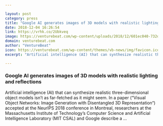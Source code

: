 ```yaml
---

layout: post
category: press
title: "Google AI generates images of 3D models with realistic lighting and reflections"
date: 2018-12-04 16:26:54
link: https://vrhk.co/2Ubkveq
image: https://venturebeat.com/wp-content/uploads/2018/12/601ec040-732d-4c76-93e2-23651f0e8b87.png?fit=1830%2C760&strip=all
domain: venturebeat.com
author: "VentureBeat"
icon: https://venturebeat.com/wp-content/themes/vb-news/img/favicon.ico
excerpt: "Artificial intelligence (AI) that can synthesize realistic three-dimensional object models isn’t as far-fetched as it might seem. In a paper (“Visual Object Networks: Image Generation with Disentangled 3D Representation“) accepted at the NeurIPS 2018 conference in Montreal, researchers at the Massachusetts Institute of Technology’s Computer Science and Artificial Intelligence Laboratory (MIT CSAL) and Google describe a …"

---
```


### Google AI generates images of 3D models with realistic lighting and reflections

Artificial intelligence (AI) that can synthesize realistic three-dimensional object models isn’t as far-fetched as it might seem. In a paper (“Visual Object Networks: Image Generation with Disentangled 3D Representation“) accepted at the NeurIPS 2018 conference in Montreal, researchers at the Massachusetts Institute of Technology’s Computer Science and Artificial Intelligence Laboratory (MIT CSAL) and Google describe a …